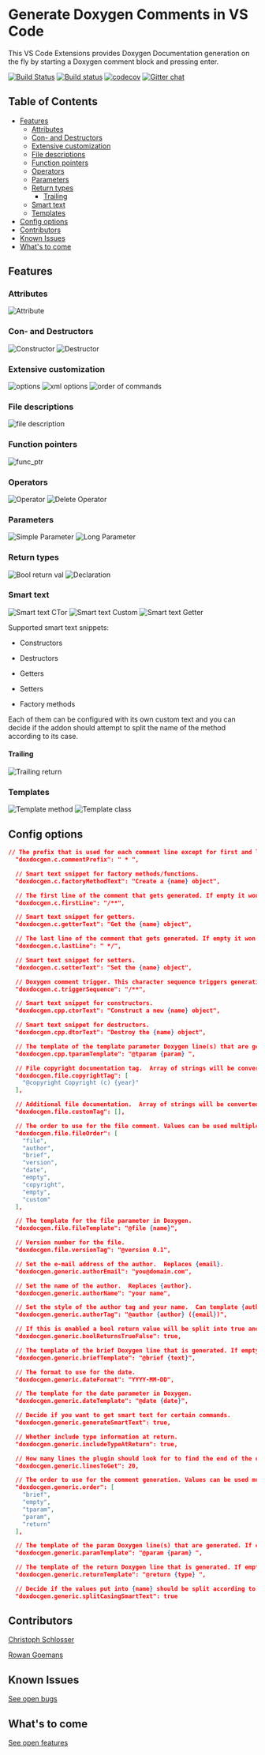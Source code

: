 # Generate Doxygen Comments in VS Code

This VS Code Extensions provides Doxygen Documentation generation on the fly by starting a Doxygen comment block and pressing enter.

[![Build Status](https://travis-ci.org/christophschlosser/doxdocgen.svg?branch=master)](https://travis-ci.org/christophschlosser/doxdocgen)
[![Build status](https://ci.appveyor.com/api/projects/status/4h84071p9tv0y9r6?svg=true)](https://ci.appveyor.com/project/christophschlosser/doxdocgen)
[![codecov](https://codecov.io/gh/christophschlosser/doxdocgen/branch/master/graph/badge.svg)](https://codecov.io/gh/christophschlosser/doxdocgen)
[![Gitter chat](https://badges.gitter.im/doxdocgen.png)](https://gitter.im/doxdocgen)

## Table of Contents

* [Features](#features)
  * [Attributes](#attributes)
  * [Con- and Destructors](#con--and-destructors)
  * [Extensive customization](#extensive-customization)
  * [File descriptions](#file-descriptions)
  * [Function pointers](#function-pointers)
  * [Operators](#operators)
  * [Parameters](#parameters)
  * [Return types](#return-types)
    * [Trailing](#trailing)
  * [Smart text](#smart-text)
  * [Templates](#templates)
* [Config options](#config-options)
* [Contributors](#contributors)
* [Known Issues](#known-issues)
* [What's to come](#whats-to-come)

## Features

### Attributes

![Attribute](https://github.com/christophschlosser/doxdocgen/raw/master/images/attributes.gif)

### Con- and Destructors

![Constructor](https://github.com/christophschlosser/doxdocgen/raw/master/images/ctor.gif)
![Destructor](https://github.com/christophschlosser/doxdocgen/raw/master/images/dtor.gif)

### Extensive customization

![options](https://github.com/christophschlosser/doxdocgen/raw/master/images/options.gif)
![xml options](https://github.com/christophschlosser/doxdocgen/raw/master/images/opts-xml.gif)
![order of commands](https://github.com/christophschlosser/doxdocgen/raw/master/images/opt-order.gif)

### File descriptions

![file description](https://github.com/christophschlosser/doxdocgen/raw/master/images/file.gif)

### Function pointers

![func_ptr](https://github.com/christophschlosser/doxdocgen/raw/master/images/function_ptr.gif)

### Operators

![Operator](https://github.com/christophschlosser/doxdocgen/raw/master/images/operator.gif)
![Delete Operator](https://github.com/christophschlosser/doxdocgen/raw/master/images/op-delete.gif)

### Parameters

![Simple Parameter](https://github.com/christophschlosser/doxdocgen/raw/master/images/param_simple.gif)
![Long Parameter](https://github.com/christophschlosser/doxdocgen/raw/master/images/long-param.gif)

### Return types

![Bool return val](https://github.com/christophschlosser/doxdocgen/raw/master/images/bool.gif)
![Declaration](https://github.com/christophschlosser/doxdocgen/raw/master/images/declaration.gif)

### Smart text

![Smart text CTor](https://github.com/christophschlosser/doxdocgen/raw/master/images/smartTextCtor.gif)
![Smart text Custom](https://github.com/christophschlosser/doxdocgen/raw/master/images/smartTextCustom.gif)
![Smart text Getter](https://github.com/christophschlosser/doxdocgen/raw/master/images/smartTextGet.gif)

Supported smart text snippets:

* Constructors

* Destructors

* Getters

* Setters

* Factory methods

Each of them can be configured with its own custom text and you can decide if the addon should attempt to split the name of the method according to its case.

#### Trailing

![Trailing return](https://github.com/christophschlosser/doxdocgen/raw/master/images/trailing.gif)

### Templates

![Template method](https://github.com/christophschlosser/doxdocgen/raw/master/images/template.gif)
![Template class](https://github.com/christophschlosser/doxdocgen/raw/master/images/template-class.gif)

## Config options

```json
// The prefix that is used for each comment line except for first and last.
  "doxdocgen.c.commentPrefix": " * ",

  // Smart text snippet for factory methods/functions.
  "doxdocgen.c.factoryMethodText": "Create a {name} object",

  // The first line of the comment that gets generated. If empty it won't get generated at all.
  "doxdocgen.c.firstLine": "/**",

  // Smart text snippet for getters.
  "doxdocgen.c.getterText": "Get the {name} object",

  // The last line of the comment that gets generated. If empty it won't get generated at all.
  "doxdocgen.c.lastLine": " */",

  // Smart text snippet for setters.
  "doxdocgen.c.setterText": "Set the {name} object",

  // Doxygen comment trigger. This character sequence triggers generation of Doxygen comments.
  "doxdocgen.c.triggerSequence": "/**",

  // Smart text snippet for constructors.
  "doxdocgen.cpp.ctorText": "Construct a new {name} object",

  // Smart text snippet for destructors.
  "doxdocgen.cpp.dtorText": "Destroy the {name} object",

  // The template of the template parameter Doxygen line(s) that are generated. If empty it won't get generated at all.
  "doxdocgen.cpp.tparamTemplate": "@tparam {param} ",

  // File copyright documentation tag.  Array of strings will be converted to one line per element.  Can template {year}.
  "doxdocgen.file.copyrightTag": [
    "@copyright Copyright (c) {year}"
  ],

  // Additional file documentation.  Array of strings will be converted to one line per element.  Can template {year}, {date}, {author}, and {email}.
  "doxdocgen.file.customTag": [],

  // The order to use for the file comment. Values can be used multiple times. Valid values are shown in default setting.
  "doxdocgen.file.fileOrder": [
    "file",
    "author",
    "brief",
    "version",
    "date",
    "empty",
    "copyright",
    "empty",
    "custom"
  ],

  // The template for the file parameter in Doxygen.
  "doxdocgen.file.fileTemplate": "@file {name}",

  // Version number for the file.
  "doxdocgen.file.versionTag": "@version 0.1",

  // Set the e-mail address of the author.  Replaces {email}.
  "doxdocgen.generic.authorEmail": "you@domain.com",

  // Set the name of the author.  Replaces {author}.
  "doxdocgen.generic.authorName": "your name",

  // Set the style of the author tag and your name.  Can template {author} and {email}.
  "doxdocgen.generic.authorTag": "@author {author} ({email})",

  // If this is enabled a bool return value will be split into true and false return param.
  "doxdocgen.generic.boolReturnsTrueFalse": true,

  // The template of the brief Doxygen line that is generated. If empty it won't get generated at all.
  "doxdocgen.generic.briefTemplate": "@brief {text}",

  // The format to use for the date.
  "doxdocgen.generic.dateFormat": "YYYY-MM-DD",

  // The template for the date parameter in Doxygen.
  "doxdocgen.generic.dateTemplate": "@date {date}",

  // Decide if you want to get smart text for certain commands.
  "doxdocgen.generic.generateSmartText": true,

  // Whether include type information at return.
  "doxdocgen.generic.includeTypeAtReturn": true,

  // How many lines the plugin should look for to find the end of the declaration. Please be aware that setting this value too low could improve the speed of comment generation by a very slim margin but the plugin also may not correctly detect all declarations or definitions anymore.
  "doxdocgen.generic.linesToGet": 20,

  // The order to use for the comment generation. Values can be used multiple times. Valid values are shown in default setting.
  "doxdocgen.generic.order": [
    "brief",
    "empty",
    "tparam",
    "param",
    "return"
  ],

  // The template of the param Doxygen line(s) that are generated. If empty it won't get generated at all.
  "doxdocgen.generic.paramTemplate": "@param {param} ",

  // The template of the return Doxygen line that is generated. If empty it won't get generated at all.
  "doxdocgen.generic.returnTemplate": "@return {type} ",

  // Decide if the values put into {name} should be split according to their casing.
  "doxdocgen.generic.splitCasingSmartText": true
```

## Contributors

[Christoph Schlosser](https://github.com/christophschlosser)

[Rowan Goemans](https://github.com/rowanG077)

## Known Issues

[See open bugs](https://github.com/christophschlosser/doxdocgen/labels/bug)

## What's to come

[See open features](https://github.com/christophschlosser/doxdocgen/labels/enhancement)
